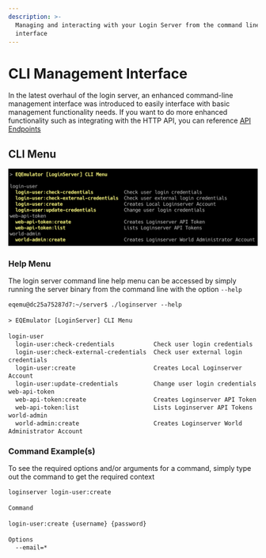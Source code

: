 ```yaml
---
description: >-
  Managing and interacting with your Login Server from the command line
  interface
---
```


# CLI Management Interface



In the latest overhaul of the login server, an enhanced command-line management interface was introduced to easily interface with basic management functionality needs. If you want to do more enhanced functionality such as integrating with the HTTP API, you can reference [API Endpoints]()

## CLI Menu

![](../../.gitbook/assets/image%20%2817%29.png)

### Help Menu

The login server command line help menu can be accessed by simply running the server binary from the command line with the option `--help`

```text
eqemu@dc25a75287d7:~/server$ ./loginserver --help

> EQEmulator [LoginServer] CLI Menu

login-user
  login-user:check-credentials           Check user login credentials
  login-user:check-external-credentials  Check user external login credentials
  login-user:create                      Creates Local Loginserver Account
  login-user:update-credentials          Change user login credentials
web-api-token
  web-api-token:create                   Creates Loginserver API Token
  web-api-token:list                     Lists Loginserver API Tokens
world-admin
  world-admin:create                     Creates Loginserver World Administrator Account
```

### Command Example\(s\)

To see the required options and/or arguments for a command, simply type out the command to get the required context

```text
loginserver login-user:create

Command

login-user:create {username} {password}

Options
  --email=*
```

